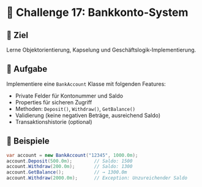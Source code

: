 # 🔷 Challenge 17: Bankkonto-System

## 🎯 Ziel
Lerne Objektorientierung, Kapselung und Geschäftslogik-Implementierung.

## 📝 Aufgabe
Implementiere eine `BankAccount` Klasse mit folgenden Features:
- Private Felder für Kontonummer und Saldo
- Properties für sicheren Zugriff
- Methoden: `Deposit()`, `Withdraw()`, `GetBalance()`
- Validierung (keine negativen Beträge, ausreichend Saldo)
- Transaktionshistorie (optional)

## 🧪 Beispiele
```csharp
var account = new BankAccount("12345", 1000.0m);
account.Deposit(500.0m);        // Saldo: 1500
account.Withdraw(200.0m);       // Saldo: 1300
account.GetBalance();           // → 1300.0m
account.Withdraw(2000.0m);      // Exception: Unzureichender Saldo